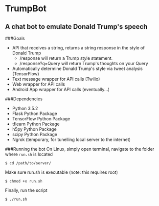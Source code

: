 # TrumpBot
## A chat bot to emulate Donald Trump's speech

###Goals
+ API that receives a string, returns a string response in the style of Donald Trump
  * /response will return a Trump style statement.
  * /response?q=Query will return Trump's thoughts on your Query
+ Automatically determine Donald Trump's style via tweet analysis (TensorFlow)
+ Text message wrapper for API calls (Twilio)
+ Web wrapper for API calls
+ Android App wrapper for API calls (eventually...)


###Dependencies
+ Python 3.5.2
+ Flask Python Package
+ TensorFlow Python Package
+ tflearn Python Package
+ h5py Python Package
+ scipy Python Package
+ Ngrok (temporary, for tunelling local server to the internet)

###Running the bot
On Linux, simply open terminal, navigate to the folder where `run.sh` is located
```
$ cd /path/to/server/
```
Make sure run.sh is executable (note: this requires root)
```
$ chmod +x run.sh
```
Finally, run the script    
```
$ ./run.sh
```
